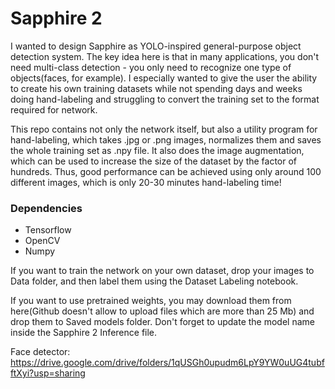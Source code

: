 # Sapphire 2
 I wanted to design Sapphire as YOLO-inspired general-purpose object detection system. The key idea here is that in many applications, you don't need multi-class detection - you only need to recognize one type of objects(faces, for example). I especially wanted to give the user the ability to create his own training datasets while not spending days and weeks doing hand-labeling and struggling to convert the training set to the format required for network. 
 
 This repo contains not only the network itself, but also a utility program for hand-labeling, which takes .jpg or .png images, normalizes them and saves the whole training set as .npy file. It also does the image augmentation, which can be used to increase the size of the dataset by the factor of hundreds. Thus, good performance can be achieved using only around 100 different images, which is only 20-30 minutes hand-labeling time!

### Dependencies
* Tensorflow
* OpenCV
* Numpy

 If you want to train the network on your own dataset, drop your images to Data folder, and then label them using the Dataset Labeling notebook.
 
 If you want to use pretrained weights, you may download them from here(Github doesn't allow to upload files which are more than 25 Mb) and drop them to Saved models folder. Don't forget to update the model name inside the Sapphire 2 Inference file.
 
 Face detector: https://drive.google.com/drive/folders/1qUSGh0upudm6LpY9YW0uUG4tubfftXyi?usp=sharing
